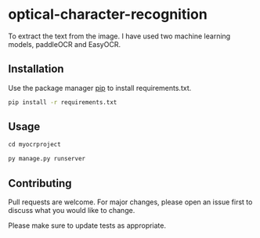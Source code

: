 # optical-character-recognition

To extract the text from the image. I have used two machine learning models, paddleOCR and EasyOCR.

## Installation

Use the package manager [pip](https://pip.pypa.io/en/stable/) to install requirements.txt.

```bash
pip install -r requirements.txt
```

## Usage

```python
cd myocrproject

py manage.py runserver

```

## Contributing

Pull requests are welcome. For major changes, please open an issue first
to discuss what you would like to change.

Please make sure to update tests as appropriate.
